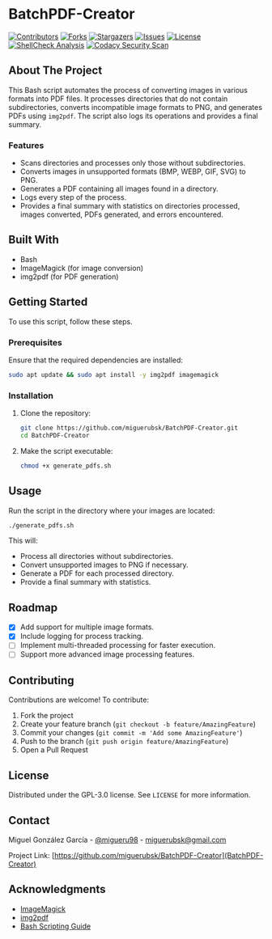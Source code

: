 # BatchPDF-Creator

[![Contributors][contributors-shield]][contributors-url]
[![Forks][forks-shield]][forks-url]
[![Stargazers][stars-shield]][stars-url]
[![Issues][issues-shield]][issues-url]
[![License][license-shield]][license-url]
[![ShellCheck Analysis](https://github.com/miguerubsk/BatchPDF-Creator/actions/workflows/ShellCheckAnalysis.yml/badge.svg?branch=master)](https://github.com/miguerubsk/BatchPDF-Creator/actions/workflows/ShellCheckAnalysis.yml)
[![Codacy Security Scan](https://github.com/miguerubsk/BatchPDF-Creator/actions/workflows/codacy.yml/badge.svg)](https://github.com/miguerubsk/BatchPDF-Creator/actions/workflows/codacy.yml)

## About The Project

This Bash script automates the process of converting images in various formats into PDF files. It processes directories that do not contain subdirectories, converts incompatible image formats to PNG, and generates PDFs using `img2pdf`. The script also logs its operations and provides a final summary.

### Features
- Scans directories and processes only those without subdirectories.
- Converts images in unsupported formats (BMP, WEBP, GIF, SVG) to PNG.
- Generates a PDF containing all images found in a directory.
- Logs every step of the process.
- Provides a final summary with statistics on directories processed, images converted, PDFs generated, and errors encountered.

## Built With
- Bash
- ImageMagick (for image conversion)
- img2pdf (for PDF generation)

## Getting Started

To use this script, follow these steps.

### Prerequisites
Ensure that the required dependencies are installed:
```sh
sudo apt update && sudo apt install -y img2pdf imagemagick
```

### Installation
1. Clone the repository:
   ```sh
   git clone https://github.com/miguerubsk/BatchPDF-Creator.git
   cd BatchPDF-Creator
   ```
2. Make the script executable:
   ```sh
   chmod +x generate_pdfs.sh
   ```

## Usage
Run the script in the directory where your images are located:
```sh
./generate_pdfs.sh
```
This will:
- Process all directories without subdirectories.
- Convert unsupported images to PNG if necessary.
- Generate a PDF for each processed directory.
- Provide a final summary with statistics.

## Roadmap
- [x] Add support for multiple image formats.
- [x] Include logging for process tracking.
- [ ] Implement multi-threaded processing for faster execution.
- [ ] Support more advanced image processing features.

## Contributing
Contributions are welcome! To contribute:
1. Fork the project
2. Create your feature branch (`git checkout -b feature/AmazingFeature`)
3. Commit your changes (`git commit -m 'Add some AmazingFeature'`)
4. Push to the branch (`git push origin feature/AmazingFeature`)
5. Open a Pull Request

## License
Distributed under the GPL-3.0 license. See `LICENSE` for more information.

## Contact
Miguel González García - [@migueru98](https://twitter.com/migueru98) - miguerubsk@gmail.com

Project Link: [https://github.com/miguerubsk/BatchPDF-Creator](BatchPDF-Creator)

## Acknowledgments
- [ImageMagick](https://imagemagick.org/)
- [img2pdf](https://github.com/josch/img2pdf)
- [Bash Scripting Guide](https://tldp.org/LDP/abs/html/)

<!-- MARKDOWN LINKS & IMAGES -->
[contributors-shield]: https://img.shields.io/github/contributors/miguerubsk/BatchPDF-Creator.svg?style=for-the-badge
[contributors-url]: https://github.com/miguerubsk/BatchPDF-Creator/graphs/contributors
[forks-shield]: https://img.shields.io/github/forks/miguerubsk/BatchPDF-Creator.svg?style=for-the-badge
[forks-url]: https://github.com/miguerubsk/BatchPDF-Creator/network/members
[stars-shield]: https://img.shields.io/github/stars/miguerubsk/BatchPDF-Creator.svg?style=for-the-badge
[stars-url]: https://github.com/miguerubsk/BatchPDF-Creator/stargazers
[issues-shield]: https://img.shields.io/github/issues/miguerubsk/BatchPDF-Creator.svg?style=for-the-badge
[issues-url]: https://github.com/miguerubsk/BatchPDF-Creator/issues
[license-shield]: https://img.shields.io/github/license/miguerubsk/BatchPDF-Creator.svg?style=for-the-badge
[license-url]: https://github.com/miguerubsk/BatchPDF-Creator/blob/master/LICENSE

